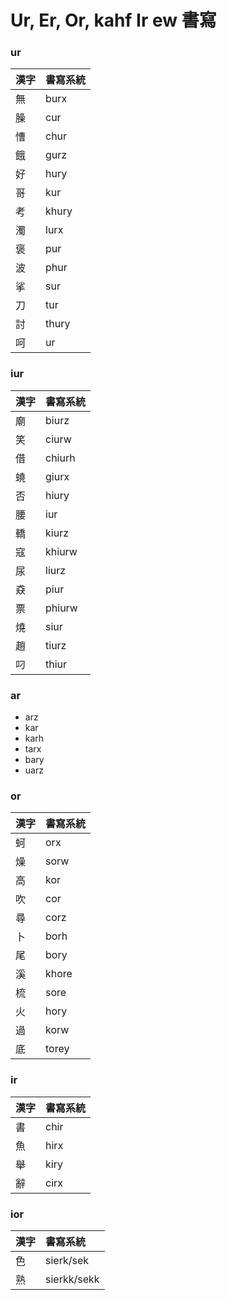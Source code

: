 # Ur, Er, Or, kahf Ir ew 書寫

### ur

| 漢字 | 書寫系統 |
| --- | ---  |
| 無 | burx |
| 臊 | cur |
| 慒 | chur |
| 餓 | gurz |
| 好 | hury |
| 哥 | kur |
| 考 | khury |
| 濁 | lurx |
| 褒 | pur |
| 波 | phur |
| 挲 | sur |
| 刀 | tur |
| 討 | thury |
| 呵 | ur |

### iur

| 漢字 | 書寫系統 |
| --- | --- |
| 廟 | biurz |
| 笑 | ciurw |
| 借 | chiurh |
| 蟯 | giurx |
| 否 | hiury |
| 腰 | iur |
| 轎 | kiurz |
| 寇 | khiurw |
| 尿 | liurz |
| 猋 | piur |
| 票 | phiurw |
| 燒 | siur |
| 趙 | tiurz |
| 叼 | thiur |

### ar

* arz
* kar
* karh
* tarx
* bary
* uarz

### or

| 漢字 | 書寫系統 |
| :--- | :--- |
| 蚵 | orx |
| 燥 | sorw |
| 高 | kor |
| 吹 | cor |
| 尋 | corz |
| 卜 | borh |
| 尾 | bory |
| 溪 | khore |
| 梳 | sore |
| 火 | hory |
| 過 | korw |
| 底 | torey |

### ir

| 漢字 | 書寫系統 |
| :--- | :--- |
| 書 | chir |
| 魚 | hirx |
| 舉 | kiry |
| 辭 | cirx |

### ior

| 漢字 | 書寫系統 |
| :--- | :--- |
| 色 | sierk/sek |
| 熟 | sierkk/sekk |
